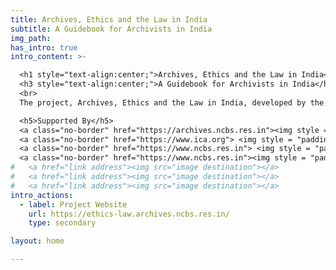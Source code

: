 ```yaml
---
title: Archives, Ethics and the Law in India
subtitle: A Guidebook for Archivists in India
img_path: 
has_intro: true
intro_content: >-

  <h1 style="text-align:center;">Archives, Ethics and the Law in India</h1>
  <h3 style="text-align:center;">A Guidebook for Archivists in India</h3>
  <br>
  The project, Archives, Ethics and the Law in India, developed by the Milli Archives Foundation in collaboration with the Archives at NCBS, aims to learn from and train archivists and users of archives in India to respond to questions of archives, copyright, ownership and access, and the public’s rights to information and privacy.

  <h5>Supported By</h5>
  <a class="no-border" href="https://archives.ncbs.res.in"><img style = "padding:15px; width:150px;" src="../images/logo_ancbs.webp"></a>
  <a class="no-border" href="https://www.ica.org"> <img style = "padding:15px; width:150px;" src="../images/logo_ica.webp"></a>
  <a class="no-border" href="https://www.ncbs.res.in"> <img style = "padding:15px; width:150px;" src="../images/logo_ncbs.webp"></a>
  <a class="no-border" href="https://www.ncbs.res.in"><img style = "padding:15px; width:100px;" src="../images/logo_maf.webp"></a>
#   <a href="link address"><img src="image destination"></a>
#   <a href="link address"><img src="image destination"></a>
#   <a href="link address"><img src="image destination"></a>
intro_actions:
  - label: Project Website
    url: https://ethics-law.archives.ncbs.res.in/
    type: secondary

layout: home

---
```








